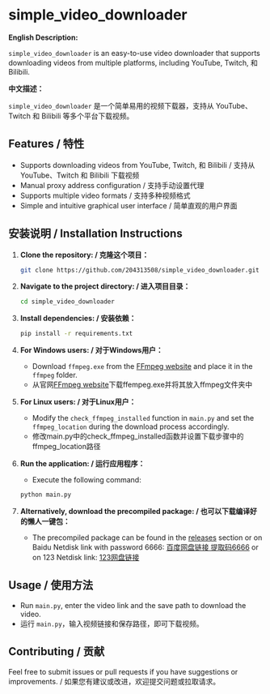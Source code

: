 # simple_video_downloader

**English Description:**

`simple_video_downloader` is an easy-to-use video downloader that supports downloading videos from multiple platforms, including YouTube, Twitch, 和 Bilibili.

**中文描述：**

`simple_video_downloader` 是一个简单易用的视频下载器，支持从 YouTube、Twitch 和 Bilibili 等多个平台下载视频。

## Features / 特性

- Supports downloading videos from YouTube, Twitch, 和 Bilibili / 支持从 YouTube、Twitch 和 Bilibili 下载视频
- Manual proxy address configuration / 支持手动设置代理
- Supports multiple video formats / 支持多种视频格式
- Simple and intuitive graphical user interface / 简单直观的用户界面

## 安装说明 / Installation Instructions

1. **Clone the repository: / 克隆这个项目：**
   ```bash
   git clone https://github.com/204313508/simple_video_downloader.git
   ```

2. **Navigate to the project directory: / 进入项目目录：**
   ```bash
   cd simple_video_downloader
   ```

3. **Install dependencies: / 安装依赖：**
   ```bash
   pip install -r requirements.txt
   ```

4. **For Windows users: / 对于Windows用户：**
   - Download `ffmpeg.exe` from the [FFmpeg website](https://ffmpeg.org/download.html) and place it in the `ffmpeg` folder.
   - 从官网[FFmpeg website](https://ffmpeg.org/download.html)下载ffempeg.exe并将其放入ffmpeg文件夹中

5. **For Linux users: / 对于Linux用户：**
   - Modify the `check_ffmpeg_installed` function in `main.py` and set the `ffmpeg_location` during the download process accordingly.
   - 修改main.py中的check_ffmpeg_installed函数并设置下载步骤中的ffmpeg_location路径

6. **Run the application: / 运行应用程序：**
   - Execute the following command:
   ```bash
   python main.py
   ```

7. **Alternatively, download the precompiled package: / 也可以下载编译好的懒人一键包：**
   - The precompiled package can be found in the [releases](https://github.com/204313508/simple_video_downloader/releases) section or on Baidu Netdisk link with password 6666: [百度网盘链接 提取码6666](https://pan.baidu.com/s/1Zhy_Qq799DS9GQEzurwVpw?pwd=6666) or on 123 Netdisk link: [123网盘链接](https://www.123pan.com/s/lOcnjv-GcrG3)

## Usage / 使用方法

- Run `main.py`, enter the video link and the save path to download the video.
- 运行 `main.py`，输入视频链接和保存路径，即可下载视频。

## Contributing / 贡献

Feel free to submit issues or pull requests if you have suggestions or improvements. / 如果您有建议或改进，欢迎提交问题或拉取请求。


